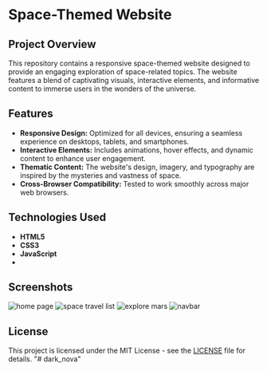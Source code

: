
# Space-Themed Website

## Project Overview

This repository contains a responsive space-themed website designed to provide an engaging exploration of space-related topics. The website features a blend of captivating visuals, interactive elements, and informative content to immerse users in the wonders of the universe.

## Features

- **Responsive Design:** Optimized for all devices, ensuring a seamless experience on desktops, tablets, and smartphones.
- **Interactive Elements:** Includes animations, hover effects, and dynamic content to enhance user engagement.
- **Thematic Content:** The website's design, imagery, and typography are inspired by the mysteries and vastness of space.
- **Cross-Browser Compatibility:** Tested to work smoothly across major web browsers.

## Technologies Used

- **HTML5**
- **CSS3**
- **JavaScript**
- 
## Screenshots

![home page](https://github.com/user-attachments/assets/e145d1fe-9f77-4f00-a416-57fdfd9413f8)
![space travel list](https://github.com/user-attachments/assets/a0fdd0f2-e020-4657-8c78-bbb6a9abd155)
![explore mars](https://github.com/user-attachments/assets/5b586c57-259e-4b9f-9580-d6304c6025e0)
![navbar](https://github.com/user-attachments/assets/c38a0251-7fe6-4621-8137-013aaeec3fa5)


## License

This project is licensed under the MIT License - see the [LICENSE](LICENSE) file for details.
"# dark_nova" 
